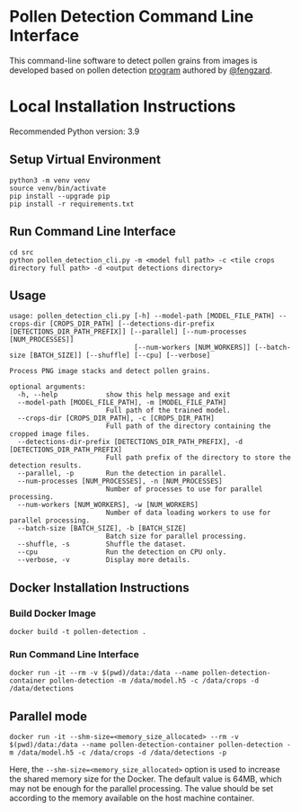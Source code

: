 # Pollen Detection Command Line Interface

This command-line software to detect pollen grains from images is developed based on pollen
detection [program](https://github.com/fengzard/ENSO_pollen_analysis/blob/main/03_Classification/03_00_Exporting_crops_for_Class.ipynb)
authored by [@fengzard](https://github.com/fengzard).

# Local Installation Instructions

Recommended Python version: 3.9

## Setup Virtual Environment

```shell
python3 -m venv venv
source venv/bin/activate
pip install --upgrade pip
pip install -r requirements.txt
```

## Run Command Line Interface

```shell
cd src
python pollen_detection_cli.py -m <model full path> -c <tile crops directory full path> -d <output detections directory>
```

## Usage

```shell
usage: pollen_detection_cli.py [-h] --model-path [MODEL_FILE_PATH] --crops-dir [CROPS_DIR_PATH] [--detections-dir-prefix [DETECTIONS_DIR_PATH_PREFIX]] [--parallel] [--num-processes [NUM_PROCESSES]]
                               [--num-workers [NUM_WORKERS]] [--batch-size [BATCH_SIZE]] [--shuffle] [--cpu] [--verbose]

Process PNG image stacks and detect pollen grains.

optional arguments:
  -h, --help            show this help message and exit
  --model-path [MODEL_FILE_PATH], -m [MODEL_FILE_PATH]
                        Full path of the trained model.
  --crops-dir [CROPS_DIR_PATH], -c [CROPS_DIR_PATH]
                        Full path of the directory containing the cropped image files.
  --detections-dir-prefix [DETECTIONS_DIR_PATH_PREFIX], -d [DETECTIONS_DIR_PATH_PREFIX]
                        Full path prefix of the directory to store the detection results.
  --parallel, -p        Run the detection in parallel.
  --num-processes [NUM_PROCESSES], -n [NUM_PROCESSES]
                        Number of processes to use for parallel processing.
  --num-workers [NUM_WORKERS], -w [NUM_WORKERS]
                        Number of data loading workers to use for parallel processing.
  --batch-size [BATCH_SIZE], -b [BATCH_SIZE]
                        Batch size for parallel processing.
  --shuffle, -s         Shuffle the dataset.
  --cpu                 Run the detection on CPU only.
  --verbose, -v         Display more details.
```

## Docker Installation Instructions

### Build Docker Image

```shell
docker build -t pollen-detection .
```

### Run Command Line Interface

```shell
docker run -it --rm -v $(pwd)/data:/data --name pollen-detection-container pollen-detection -m /data/model.h5 -c /data/crops -d /data/detections
```

## Parallel mode

```shell
docker run -it --shm-size=<memory_size_allocated> --rm -v $(pwd)/data:/data --name pollen-detection-container pollen-detection -m /data/model.h5 -c /data/crops -d /data/detections -p
```

Here, the `--shm-size=<memory_size_allocated>` option is used to increase the shared memory size for the Docker.
The default value is 64MB, which may not be enough for the parallel processing. The value should be set according to the
memory available on the host machine container.
